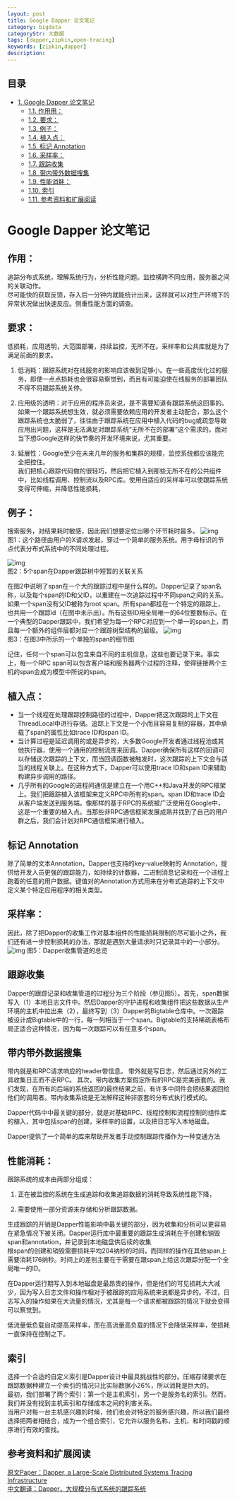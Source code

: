 ```yaml
---
layout: post
title: Google Dapper 论文笔记
category: bigdata
categoryStr: 大数据
tags: [dapper,zipkin,open-tracing]
keywords: [zipkin,dapper]
description: 
---
```



<div id="table-of-contents">
<h2>目录</h2>
<div id="text-table-of-contents">
<ul>
<li><a href="#sec-1">1. Google Dapper 论文笔记</a>
<ul>
<li><a href="#sec-1-1">1.1. 作用用：</a></li>
<li><a href="#sec-1-2">1.2. 要求：</a></li>
<li><a href="#sec-1-3">1.3. 例子：</a></li>
<li><a href="#sec-1-4">1.4. 植入点：</a></li>
<li><a href="#sec-1-5">1.5. 标记 Annotation</a></li>
<li><a href="#sec-1-6">1.6. 采样率：</a></li>
<li><a href="#sec-1-7">1.7. 跟踪收集</a></li>
<li><a href="#sec-1-8">1.8. 带内带外数据搜集</a></li>
<li><a href="#sec-1-9">1.9. 性能消耗：</a></li>
<li><a href="#sec-1-10">1.10. 索引</a></li>
<li><a href="#sec-1-11">1.11. 参考资料和扩展阅读</a></li>
</ul>
</li>
</ul>
</div>
</div>

# Google Dapper 论文笔记<a id="sec-1" name="sec-1"></a>

## 作用：<a id="sec-1-1" name="sec-1-1"></a>

追踪分布式系统，理解系统行为，分析性能问题。监控横跨不同应用，服务器之间的关联动作。  
尽可能快的获取反馈，存入后一分钟内就能统计出来，这样就可以对生产环境下的异常状况做出快速反应。侧重性能方面的调查。  

## 要求：<a id="sec-1-2" name="sec-1-2"></a>

低损耗，应用透明，大范围部署，持续监控，无所不在。采样率和公共库就是为了满足前面的要求。  
1.  低消耗：跟踪系统对在线服务的影响应该做到足够小。在一些高度优化过的服务，即使一点点损耗也会很容易察觉到，而且有可能迫使在线服务的部署团队不得不将跟踪系统关停。

2.  应用级的透明：对于应用的程序员来说，是不需要知道有跟踪系统这回事的。  
    如果一个跟踪系统想生效，就必须需要依赖应用的开发者主动配合，那么这个跟踪系统也太脆弱了，往往由于跟踪系统在应用中植入代码的bug或疏忽导致应用出问题，这样是无法满足对跟踪系统“无所不在的部署”这个需求的。面对当下想Google这样的快节奏的开发环境来说，尤其重要。

3.  延展性：Google至少在未来几年的服务和集群的规模，监控系统都应该能完全把控住。  
    我们把核心跟踪代码做的很轻巧，然后把它植入到那些无所不在的公共组件中，比如线程调用、控制流以及RPC库。使用自适应的采样率可以使跟踪系统变得可伸缩，并降低性能损耗，

## 例子：<a id="sec-1-3" name="sec-1-3"></a>

搜索服务，对结果耗时敏感，因此我们想要定位出哪个环节耗时最多。
![img](http://img.3gods.com/2017-03-14-Google-Dapper-1.png)  
图1：这个路径由用户的X请求发起，穿过一个简单的服务系统。用字母标识的节点代表分布式系统中的不同处理过程。

![img](http://img.3gods.com/2017-03-14-Google-Dapper-2.png)  
图2：5个span在Dapper跟踪树中短暂的关联关系

在图2中说明了span在一个大的跟踪过程中是什么样的。Dapper记录了span名称，以及每个span的ID和父ID，以重建在一次追踪过程中不同span之间的关系。如果一个span没有父ID被称为root span。所有span都挂在一个特定的跟踪上，也共用一个跟踪id（在图中未示出）。所有这些ID用全局唯一的64位整数标示。在一个典型的Dapper跟踪中，我们希望为每一个RPC对应到一个单一的span上，而且每一个额外的组件层都对应一个跟踪树型结构的层级。
![img](http://img.3gods.com/2017-03-14-Google-Dapper-3.png)  
图3：在图3中所示的一个单独的span的细节图

记住，任何一个span可以包含来自不同的主机信息，这些也要记录下来。事实上，每一个RPC span可以包含客户端和服务器两个过程的注释，使得链接两个主机的span会成为模型中所说的span。

## 植入点：<a id="sec-1-4" name="sec-1-4"></a>

-   当一个线程在处理跟踪控制路径的过程中，Dapper把这次跟踪的上下文在ThreadLocal中进行存储。追踪上下文是一个小而且容易复制的容器，其中承载了span的属性比如trace ID和span ID。
-   当计算过程是延迟调用的或是异步的，大多数Google开发者通过线程池或其他执行器，使用一个通用的控制流库来回调。Dapper确保所有这样的回调可以存储这次跟踪的上下文，而当回调函数被触发时，这次跟踪的上下文会与适当的线程关联上。在这种方式下，Dapper可以使用trace ID和span ID来辅助构建异步调用的路径。
-   几乎所有的Google的进程间通信是建立在一个用C++和Java开发的RPC框架上。我们把跟踪植入该框架来定义RPC中所有的span。span ID和trace ID会从客户端发送到服务端。像那样的基于RPC的系统被广泛使用在Google中，这是一个重要的植入点。当那些非RPC通信框架发展成熟并找到了自己的用户群之后，我们会计划对RPC通信框架进行植入。

## 标记 Annotation<a id="sec-1-5" name="sec-1-5"></a>

除了简单的文本Annotation，Dapper也支持的key-value映射的 Annotation，提供给开发人员更强的跟踪能力，如持续的计数器，二进制消息记录和在一个进程上跑着的任意的用户数据。键值对的Annotation方式用来在分布式追踪的上下文中定义某个特定应用程序的相关类型。

## 采样率：<a id="sec-1-6" name="sec-1-6"></a>

因此，除了把Dapper的收集工作对基本组件的性能损耗限制的尽可能小之外，我们还有进一步控制损耗的办法，那就是遇到大量请求时只记录其中的一小部分。
![img](http://img.3gods.com/2017-03-14-Google-Dapper-5.png)
图5：Dapper收集管道的总览

## 跟踪收集<a id="sec-1-7" name="sec-1-7"></a>

Dapper的跟踪记录和收集管道的过程分为三个阶段（参见图5）。首先，span数据写入（1）本地日志文件中。然后Dapper的守护进程和收集组件把这些数据从生产环境的主机中拉出来（2），最终写到（3）Dapper的Bigtable仓库中。一次跟踪被设计成Bigtable中的一行，每一列相当于一个span。Bigtable的支持稀疏表格布局正适合这种情况，因为每一次跟踪可以有任意多个span。

## 带内带外数据搜集<a id="sec-1-8" name="sec-1-8"></a>

带内就是和RPC请求响应的header带信息。
带外就是写日志，然后通过另外的工具收集日志而不走RPC。
其次，带内收集方案假定所有的RPC是完美嵌套的。我们发现，在所有的后端的系统返回的最终结果之前，有许多中间件会把结果返回给他们的调用者。带内收集系统是无法解释这种非嵌套的分布式执行模式的。

Dapper代码中中最关键的部分，就是对基础RPC、线程控制和流程控制的组件库的植入，其中包括span的创建，采样率的设置，以及把日志写入本地磁盘。

Dapper提供了一个简单的库来帮助开发者手动控制跟踪传播作为一种变通方法

## 性能消耗：<a id="sec-1-9" name="sec-1-9"></a>

跟踪系统的成本由两部分组成：

1.  正在被监控的系统在生成追踪和收集追踪数据的消耗导致系统性能下降，

2.  需要使用一部分资源来存储和分析跟踪数据。

生成跟踪的开销是Dapper性能影响中最关键的部分，因为收集和分析可以更容易在紧急情况下被关闭。Dapper运行库中最重要的跟踪生成消耗在于创建和销毁span和annotation，并记录到本地磁盘供后续的收集  
根span的创建和销毁需要损耗平均204纳秒的时间，而同样的操作在其他span上需要消耗176纳秒。时间上的差别主要在于需要在跟span上给这次跟踪分配一个全局唯一的ID。  

在Dapper运行期写入到本地磁盘是最昂贵的操作，但是他们的可见损耗大大减少，因为写入日志文件和操作相对于被跟踪的应用系统来说都是异步的。不过，日志写入的操作如果在大流量的情况，尤其是每一个请求都被跟踪的情况下就会变得可以察觉到。

低流量低负载自动提高采样率，而在高流量高负载的情况下会降低采样率，使损耗一直保持在控制之下。  

## 索引<a id="sec-1-10" name="sec-1-10"></a>

选择一个合适的自定义索引是Dapper设计中最具挑战性的部分。压缩存储要求在跟踪数据种建立一个索引的情况只比实际数据小26%，所以消耗是巨大的。  
最初，我们部署了两个索引：第一个是主机索引，另一个是服务名的索引。然而，我们并没有找到主机索引和存储成本之间的利害关系。  
当用户对每一台主机感兴趣的时候，他们也会对特定的服务感兴趣，所以我们最终选择把两者相结合，成为一个组合索引，它允许以服务名称，主机，和时间戳的顺序进行有效的查找。  

## 参考资料和扩展阅读<a id="sec-1-11" name="sec-1-11"></a>

[原文Paper：Dapper, a Large-Scale Distributed Systems Tracing Infrastructure](http://static.googleusercontent.com/media/research.google.com/en/us/pubs/archive/36356.pdf)  
[中文翻译：Dapper，大规模分布式系统的跟踪系统](http://bigbully.github.io/Dapper-translation/)  
